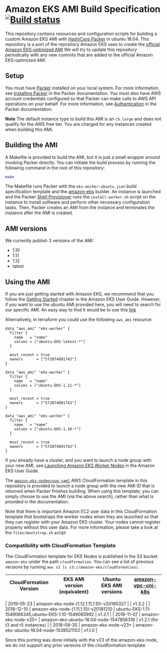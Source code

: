# Amazon EKS AMI Build Specification [![Build status](https://badge.buildkite.com/0dcc707973e4bc57d73d24d448d46905ca0c97d763f073cf56.svg)](https://buildkite.com/gusto/packer-ubuntu-eks-ami)

This repository contains resources and configuration scripts for building a
custom Amazon EKS AMI with [HashiCorp Packer](https://www.packer.io/) in ubuntu 18.04.
This repository is a port of the repository Amazon EKS uses to create the [official Amazon
EKS-optimized AMI](https://github.com/awslabs/amazon-eks-ami)
We will try to update this repository periodically with any new commits that are added
to the official Amazon EKS-optimized AMI.

## Setup

You must have [Packer](https://www.packer.io/) installed on your local system.
For more information, see [Installing Packer](https://www.packer.io/docs/install/index.html)
in the Packer documentation. You must also have AWS account credentials
configured so that Packer can make calls to AWS API operations on your behalf.
For more information, see [Authentication](https://www.packer.io/docs/builders/amazon.html#specifying-amazon-credentials)
in the Packer documentation.

**Note**
The default instance type to build this AMI is an `c5.large` and does not
qualify for the AWS free tier. You are charged for any instances created
when building this AMI.

## Building the AMI

A Makefile is provided to build the AMI, but it is just a small wrapper around
invoking Packer directly. You can initiate the build process by running the
following command in the root of this repository:

```bash
make
```

The Makefile runs Packer with the `eks-worker-ubuntu.json` build specification
template and the [amazon-ebs](https://www.packer.io/docs/builders/amazon-ebs.html)
builder. An instance is launched and the Packer [Shell
Provisioner](https://www.packer.io/docs/provisioners/shell.html) runs the
`install-worker.sh` script on the instance to install software and perform other
necessary configuration tasks.  Then, Packer creates an AMI from the instance
and terminates the instance after the AMI is created.

## AMI versions

We currently publish 3 versions of the AMI:
 - 1.10
 - 1.11
 - 1.12
 - latest

## Using the AMI

If you are just getting started with Amazon EKS, we recommend that you follow
the [Getting Started](https://docs.aws.amazon.com/eks/latest/userguide/getting-started.html)
chapter in the Amazon EKS User Guide. However, if you want to use the ubuntu AMI provided
here, you will need to search for our specific AMI. 
An easy way to find it would be to use this [link](https://us-west-2.console.aws.amazon.com/ec2/v2/home?region=us-west-2#Images:visibility=public-images;ownerAlias=572074891743;name=ubuntu-EKS-latest-*;sort=desc:name)

Alternatively, in terraform you could use the following `aws_ami` resource:

```
data "aws_ami" "eks-worker" {
  filter {
    name   = "name"
    values = ["ubuntu-EKS-latest-*"]
  }

  most_recent = true
  owners      = ["572074891743"]
}
```
```
data "aws_ami" "eks-worker" {
  filter {
    name   = "name"
    values = ["ubuntu-EKS-1.11-*"]
  }

  most_recent = true
  owners      = ["572074891743"]
}
```
```
data "aws_ami" "eks-worker" {
  filter {
    name   = "name"
    values = ["ubuntu-EKS-1.10-*"]
  }

  most_recent = true
  owners      = ["572074891743"]
}
```

If you already have a cluster, and you want to launch a node group with your
new AMI, see [Launching Amazon EKS Worker Nodes](https://docs.aws.amazon.com/eks/latest/userguide/launch-workers.html)
in the Amazon EKS User Guide.

The [`amazon-eks-nodegroup.yaml`](amazon-eks-nodegroup.yaml) AWS CloudFormation
template in this repository is provided to launch a node group with the new AMI
ID that is returned when Packer finishes building.  When using this template, you
can simply choose to use the AMI (via the above search), rather than what is
provided in the documentation. 

Note that there is important Amazon EC2 user data in this CloudFormation template
that bootstraps the worker nodes when they are launched so that they can
register with your Amazon EKS cluster. Your nodes cannot register
properly without this user data.  For more information, please take
a look at the `files/bootstrap.sh` script

### Compatibility with CloudFormation Template

The CloudFormation template for EKS Nodes is published in the S3 bucket
`amazon-eks` under the path `cloudformation`. You can see a list of previous
versions by running `aws s3 ls s3://amazon-eks/cloudformation/`.

| CloudFormation Version | EKS AMI version (equivalent)          | Ubuntu EKS AMI versions                               | [amazon-vpc-cni-k8s](https://github.com/aws/amazon-vpc-cni-k8s/releases) |
| ---------------------- | ------------------------------------  | ----------------------------------------------------- | -------------------------------- |

| 2019-05-23             | amazon-eks-node-(1.12,1.11,1.10)-v20190327 |                                                  | v1.3.2                           |
| 2018-12-10             | amazon-eks-node-(1.11,1.10)-v20181210 | ubuntu-EKS-1.11-1549066345,ubuntu-EKS-1.10-1549065992 | v1.2.1                           |
| 2018-11-07             | amazon-eks-node-v25+                  | amazon-eks-ubuntu-18.04-node-1547856316               | v1.2.1 (for t3 and r5 instances) |
| 2018-08-30             | amazon-eks-node-v23+                  | amazon-eks-ubuntu-18.04-node-1538521153               | v1.1.0                           |

Since this porting was done initially with the v23 of the amazon-eks-node,
we do not support any prior versions of the cloudformation template
